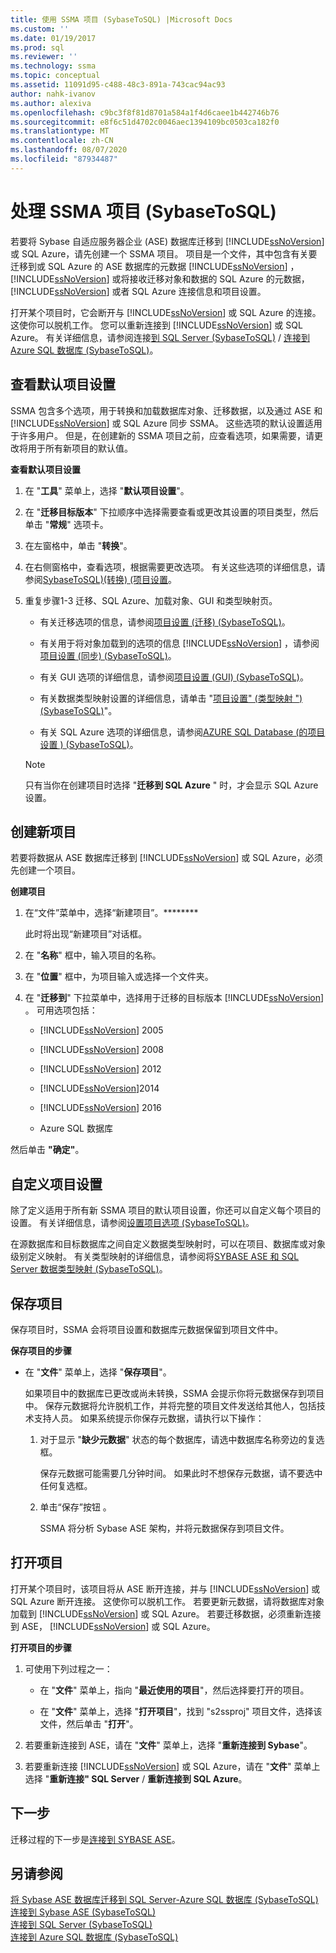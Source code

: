 ```yaml
---
title: 使用 SSMA 项目 (SybaseToSQL) |Microsoft Docs
ms.custom: ''
ms.date: 01/19/2017
ms.prod: sql
ms.reviewer: ''
ms.technology: ssma
ms.topic: conceptual
ms.assetid: 11091d95-c488-48c3-891a-743cac94ac93
author: nahk-ivanov
ms.author: alexiva
ms.openlocfilehash: c9bc3f8f81d8701a584a1f4d6caee1b442746b76
ms.sourcegitcommit: e8f6c51d4702c0046aec1394109bc0503ca182f0
ms.translationtype: MT
ms.contentlocale: zh-CN
ms.lasthandoff: 08/07/2020
ms.locfileid: "87934487"
---
```

# <a name="working-with-ssma-projects-sybasetosql"></a>处理 SSMA 项目 (SybaseToSQL)
若要将 Sybase 自适应服务器企业 (ASE) 数据库迁移到 [!INCLUDE[ssNoVersion](../../includes/ssnoversion-md.md)] 或 SQL Azure，请先创建一个 SSMA 项目。 项目是一个文件，其中包含有关要迁移到或 SQL Azure 的 ASE 数据库的元数据 [!INCLUDE[ssNoVersion](../../includes/ssnoversion-md.md)] ， [!INCLUDE[ssNoVersion](../../includes/ssnoversion-md.md)] 或将接收迁移对象和数据的 SQL Azure 的元数据， [!INCLUDE[ssNoVersion](../../includes/ssnoversion-md.md)] 或者 SQL Azure 连接信息和项目设置。  
  
打开某个项目时，它会断开与 [!INCLUDE[ssNoVersion](../../includes/ssnoversion-md.md)] 或 SQL Azure 的连接。 这使你可以脱机工作。 您可以重新连接到 [!INCLUDE[ssNoVersion](../../includes/ssnoversion-md.md)] 或 SQL Azure。 有关详细信息，请参阅连接[到 SQL Server &#40;SybaseToSQL&#41;](../../ssma/sybase/connecting-to-sql-server-sybasetosql.md)  /  [连接到 Azure SQL 数据库 &#40;SybaseToSQL&#41;](../../ssma/sybase/connecting-to-azure-sql-db-sybasetosql.md)。  
  
## <a name="reviewing-default-project-settings"></a>查看默认项目设置  
SSMA 包含多个选项，用于转换和加载数据库对象、迁移数据，以及通过 ASE 和 [!INCLUDE[ssNoVersion](../../includes/ssnoversion-md.md)] 或 SQL Azure 同步 SSMA。 这些选项的默认设置适用于许多用户。 但是，在创建新的 SSMA 项目之前，应查看选项，如果需要，请更改将用于所有新项目的默认值。  
  
**查看默认项目设置**  
  
1.  在 "**工具**" 菜单上，选择 "**默认项目设置**"。  
  
2.  在 "**迁移目标版本**" 下拉顺序中选择需要查看或更改其设置的项目类型，然后单击 "**常规**" 选项卡。  
  
3.  在左窗格中，单击 "**转换**"。  
  
4.  在右侧窗格中，查看选项，根据需要更改选项。 有关这些选项的详细信息，请参阅[SybaseToSQL&#41;&#40;转换&#41; &#40;项目设置](../../ssma/sybase/project-settings-conversion-sybasetosql.md)。  
  
5.  重复步骤1-3 迁移、SQL Azure、加载对象、GUI 和类型映射页。  
  
    -   有关迁移选项的信息，请参阅[项目设置 &#40;迁移&#41; &#40;SybaseToSQL&#41;](../../ssma/sybase/project-settings-migration-sybasetosql.md)。  
  
    -   有关用于将对象加载到的选项的信息 [!INCLUDE[ssNoVersion](../../includes/ssnoversion-md.md)] ，请参阅[项目设置 &#40;同步&#41; &#40;SybaseToSQL&#41;](../../ssma/sybase/project-settings-synchronization-sybasetosql.md)。  
  
    -   有关 GUI 选项的详细信息，请参阅[项目设置 &#40;GUI&#41; &#40;SybaseToSQL&#41;](../../ssma/sybase/project-settings-gui-sybasetosql.md)。  
  
    -   有关数据类型映射设置的详细信息，请单击 "[项目设置" &#40;类型映射 "&#41; &#40;SybaseToSQL&#41;](../../ssma/sybase/project-settings-type-mapping-sybasetosql.md)"。  
  
    -   有关 SQL Azure 选项的详细信息，请参阅[AZURE SQL Database &#40;的项目设置 &#41; &#40;SybaseToSQL&#41;](../../ssma/sybase/project-settings-azure-sql-db-sybasetosql.md)。  
  
    > [!NOTE]  
    > 只有当你在创建项目时选择 "**迁移到 SQL Azure** " 时，才会显示 SQL Azure 设置。  
  
## <a name="creating-new-projects"></a>创建新项目  
若要将数据从 ASE 数据库迁移到 [!INCLUDE[ssNoVersion](../../includes/ssnoversion-md.md)] 或 SQL Azure，必须先创建一个项目。  
  
**创建项目**  
  
1.  在“文件”菜单中，选择“新建项目”。********  
  
    此时将出现“新建项目”对话框。  
  
2.  在 "**名称**" 框中，输入项目的名称。  
  
3.  在 "**位置**" 框中，为项目输入或选择一个文件夹。  
  
4.  在 "**迁移到**" 下拉菜单中，选择用于迁移的目标版本 [!INCLUDE[ssNoVersion](../../includes/ssnoversion-md.md)] 。 可用选项包括：  
  
    -   [!INCLUDE[ssNoVersion](../../includes/ssnoversion-md.md)] 2005  
  
    -   [!INCLUDE[ssNoVersion](../../includes/ssnoversion-md.md)] 2008  
  
    -   [!INCLUDE[ssNoVersion](../../includes/ssnoversion-md.md)] 2012  
  
    -   [!INCLUDE[ssNoVersion](../../includes/ssnoversion-md.md)]2014  
  
    -   [!INCLUDE[ssNoVersion](../../includes/ssnoversion-md.md)] 2016  
  
    -   Azure SQL 数据库  
  
然后单击 **"确定"**。  
  
## <a name="customizing-project-settings"></a>自定义项目设置  
除了定义适用于所有新 SSMA 项目的默认项目设置，你还可以自定义每个项目的设置。 有关详细信息，请参阅[设置项目选项 &#40;SybaseToSQL&#41;](../../ssma/sybase/setting-project-options-sybasetosql.md)。  
  
在源数据库和目标数据库之间自定义数据类型映射时，可以在项目、数据库或对象级别定义映射。 有关类型映射的详细信息，请参阅将[SYBASE ASE 和 SQL Server 数据类型映射 &#40;SybaseToSQL&#41;](../../ssma/sybase/mapping-sybase-ase-and-sql-server-data-types-sybasetosql.md)。  
  
## <a name="saving-projects"></a>保存项目  
保存项目时，SSMA 会将项目设置和数据库元数据保留到项目文件中。  
  
**保存项目的步骤**  
  
-   在 "**文件**" 菜单上，选择 "**保存项目**"。  
  
    如果项目中的数据库已更改或尚未转换，SSMA 会提示你将元数据保存到项目中。 保存元数据将允许脱机工作，并将完整的项目文件发送给其他人，包括技术支持人员。 如果系统提示你保存元数据，请执行以下操作：  
  
    1.  对于显示 "**缺少元数据**" 状态的每个数据库，请选中数据库名称旁边的复选框。  
  
        保存元数据可能需要几分钟时间。 如果此时不想保存元数据，请不要选中任何复选框。  
  
    2.  单击“保存”按钮  。  
  
        SSMA 将分析 Sybase ASE 架构，并将元数据保存到项目文件。  
  
## <a name="opening-projects"></a>打开项目  
打开某个项目时，该项目将从 ASE 断开连接，并与 [!INCLUDE[ssNoVersion](../../includes/ssnoversion-md.md)] 或 SQL Azure 断开连接。 这使你可以脱机工作。 若要更新元数据，请将数据库对象加载到 [!INCLUDE[ssNoVersion](../../includes/ssnoversion-md.md)] 或 SQL Azure。 若要迁移数据，必须重新连接到 ASE， [!INCLUDE[ssNoVersion](../../includes/ssnoversion-md.md)] 或 SQL Azure。  
  
**打开项目的步骤**  
  
1.  可使用下列过程之一：  
  
    -   在 "**文件**" 菜单上，指向 "**最近使用的项目**"，然后选择要打开的项目。  
  
    -   在 "**文件**" 菜单上，选择 "**打开项目**"，找到 "s2ssproj" 项目文件，选择该文件，然后单击 "**打开**"。  
  
2.  若要重新连接到 ASE，请在 "**文件**" 菜单上，选择 "**重新连接到 Sybase**"。  
  
3.  若要重新连接 [!INCLUDE[ssNoVersion](../../includes/ssnoversion-md.md)] 或 SQL Azure，请在 "**文件**" 菜单上选择 "**重新连接" SQL Server**  /  **重新连接到 SQL Azure**。  
  
## <a name="next-step"></a>下一步  
迁移过程的下一步是[连接到 SYBASE ASE](connecting-to-sybase-ase-sybasetosql.md)。  
  
## <a name="see-also"></a>另请参阅  
[将 Sybase ASE 数据库迁移到 SQL Server-Azure SQL 数据库 &#40;SybaseToSQL&#41;](../../ssma/sybase/migrating-sybase-ase-databases-to-sql-server-azure-sql-db-sybasetosql.md)  
[连接到 Sybase ASE &#40;SybaseToSQL&#41;](../../ssma/sybase/connecting-to-sybase-ase-sybasetosql.md)  
[连接到 SQL Server &#40;SybaseToSQL&#41;](../../ssma/sybase/connecting-to-sql-server-sybasetosql.md)  
[连接到 Azure SQL 数据库 &#40;SybaseToSQL&#41;](../../ssma/sybase/connecting-to-azure-sql-db-sybasetosql.md)  
  
